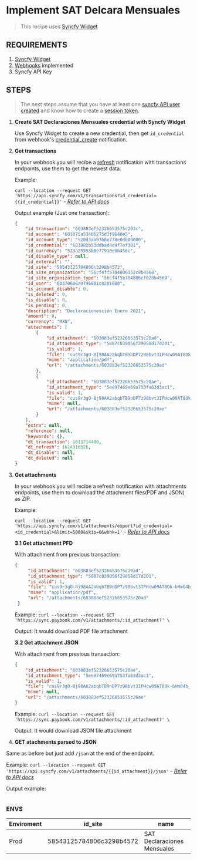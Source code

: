 # Implement SAT Delcara Mensuales

> This recipe uses [Syncfy Widget][syncfy-widget-docs]


## REQUIREMENTS 
1. [Syncfy Widget][syncfy-widget-docs]
2. [Webhooks][syncfy-webhook-docs] implemented
3. Syncfy API Key

## STEPS
> The next steps assume that you have at least one [syncfy API user created][syncfy-post-user] and know how to create a [session token][syncfy-post-sesions]. 

1. **Create SAT Declaraciones Mensuales credential with Syncfy Widget**
    
    Use Syncfy Widget to create a new credential, then get `id_credential` from webhook's [credential_create][syncfy-webhook-events] notification.

2. **Get transactions**
    
    In your webhook you will recibe a [refresh][syncfy-webhook-events] notification with transactions endpoints, use them to get the newest data.

    Example:

    `curl --location --request GET 'https://api.syncfy.com/v1/transactions?id_credential={{id_credential}}'` - [*Refer to API docs*][syncfy-transactions-docs]

    Output example (Just one transaction):
    ```json
    {
        "id_transaction": "603883ef52326653575c203c",
        "id_account": "601075a53406275d3f9640e5",
        "id_account_type": "520d3aa93b8e778e0d000000",
        "id_credential": "603882b53ddbad4d4f7ef301",
        "id_currency": "523a25953b8e77910e8b456c",
        "id_disable_type": null,
        "id_external": "",
        "id_site": "58543125784806c3298b4572",
        "id_site_organization": "56cf4ff5784806152c8b4568",
        "id_site_organization_type": "56cf4f5b784806cf028b4569",
        "id_user": "60370606a9796801c8201808",
        "is_account_disable": 0,
        "is_deleted": 0,
        "is_disable": 0,
        "is_pending": 0,
        "description": "Declaracionesción Enero 2021",
        "amount": 0,
        "currency": "MXN",
        "attachments": [
            {
                "id_attachment": "603883ef52326653575c20ad",
                "id_attachment_type": "5887c839056f29058d17d201",
                "is_valid": 1,
                "file": "cus9r3gO-8j98AA2abqbTB9nDP7z98bvt3IPHcw09AT8Ok-bHmO4b_n4Fp1j-UQB1d6Rf8T8d9QpAoIXLucZaig2.pdf",
                "mime": "application/pdf",
                "url": "/attachments/603883ef52326653575c20ad"
            },
            {
                "id_attachment": "603883ef52326653575c20ae",
                "id_attachment_type": "5ee97469e69a753fa63d3ac1",
                "is_valid": 1,
                "file": "cus9r3gO-8j98AA2abqbTB9nDP7z98bvt3IPHcw09AT8Ok-bHmO4b_n4Fp1j-UQB1d6Rf8T8d9QpAoIXLucZaig2.json",
                "mime": null,
                "url": "/attachments/603883ef52326653575c20ae"
            }
        ],
        "extra": null,
        "reference": null,
        "keywords": {},
        "dt_transaction": 1613714400,
        "dt_refresh": 1614316526,
        "dt_disable": null,
        "dt_deleted": null
    }
    ```
3. **Get attachments**

    In your webhook you will recibe a refresh notification with attachments endpoints, use them to download the attachment files(PDF and JSON) as ZIP.
    
    Example:

    `curl --location --request GET 'https://api.syncfy.com/v1/attachments/export?id_credential=<id_credential>&limit=5000&skip=0&wbhk=1'` - [*Refer to API docs*][syncfy-attachments-docs]


   **3.1 Get attachment PFD**

   With attachment from previous transaction:
   
   ```json
   {
        "id_attachment": "603883ef52326653575c20ad",
        "id_attachment_type": "5887c839056f29058d17d201",
        "is_valid": 1,
        "file": "cus9r3gO-8j98AA2abqbTB9nDP7z98bvt3IPHcw09AT8Ok-bHmO4b_n4Fp1j-UQB1d6Rf8T8d9QpAoIXLucZaig2.pdf",
        "mime": "application/pdf",
        "url": "/attachments/603883ef52326653575c20ad"
    }
   ```

    Example:
    `curl --location --request GET 'https://sync.paybook.com/v1/attachments/:id_attachment?' \`

    Output:
    It would download PDF file attachment

    **3.2 Get attachment JSON**

    With attachment from previous transaction:
   
    ```json
    {
        "id_attachment": "603883ef52326653575c20ae",
        "id_attachment_type": "5ee97469e69a753fa63d3ac1",
        "is_valid": 1,
        "file": "cus9r3gO-8j98AA2abqbTB9nDP7z98bvt3IPHcw09AT8Ok-bHmO4b_n4Fp1j-UQB1d6Rf8T8d9QpAoIXLucZaig2.json",
        "mime": null,
        "url": "/attachments/603883ef52326653575c20ae"
    }
    ```

    Example:
    `curl --location --request GET 'https://sync.paybook.com/v1/attachments/:id_attachment?' \`

    Output:
    It would download JSON file attachment

    

4. **GET atachments parsed to JSON**

Same as before but just add `/json` at the end of the endpoint.

Example:
`curl --location --request GET 'https://api.syncfy.com/v1/attachments/{{id_attachment}}/json'` - [*Refer to API docs*][syncfy-attachments-json-docs]


Output example: 
```json

```
### ENVS

Enviroment | id_site | name 
------ | ------ | ------
Prod   | 58543125784806c3298b4572 | SAT Declaraciones Mensuales

 [//]: # 
[syncfy-widget-docs]: <https://syncfy.com/w/en/sync/public/app/(section:docs/mx/sync-tax/widget/overview)>
[syncfy-webhook-docs]: <https://syncfy.com/w/en/sync/public/app/(section:docs/mx/sync-tax/webhooks/overview)>
[syncfy-webhook-events]: <https://syncfy.com/w/en/sync/public/app/(section:docs/mx/sync-tax/webhooks/events)>
[syncfy-post-user]: <https://syncfy.com/w/en/sync/public/app/(section:docs/mx/sync-tax/api/users)?method=POST&path=%2Fv1%2Fusers>
[syncfy-post-sesions]: <https://syncfy.com/w/en/sync/public/app/(section:docs/mx/sync-tax/api/sessions)?method=POST&path=%2Fv1%2Fsessions>
[syncfy-transactions-docs]: <https://syncfy.com/w/en/sync/public/app/(section:docs/mx/sync-tax/api/transactions)?method=GET&path=%2Fv1%2Ftransactions>
[syncfy-attachments-docs]: <https://syncfy.com/w/en/sync/public/app/(section:docs/mx/sync-tax/api/attachments)?method=GET&path=%2Fv1%2Fattachments%2F:sync_id_attachment>
[syncfy-attachments-json-docs]: <https://syncfy.com/w/en/sync/public/app/(section:docs/mx/sync-tax/api/attachments)?method=GET&path=%2Fv1%2Fattachments%2F:sync_id_attachment%2Fjson>